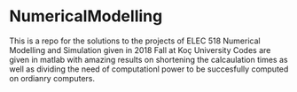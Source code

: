 # NumericalModelling
This is a repo for the solutions to the projects of ELEC 518 Numerical Modelling and Simulation given in 2018 Fall at Koç University
Codes are given in matlab with amazing results on shortening the calcaulation times as well as dividing the need of computationl power to be succesfully computed on ordianry computers.
